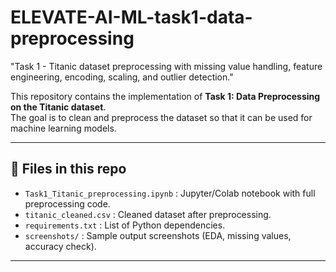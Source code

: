 # ELEVATE-AI-ML-task1-data-preprocessing
"Task 1 - Titanic dataset preprocessing with missing value handling, feature engineering, encoding, scaling, and outlier detection."

This repository contains the implementation of **Task 1: Data Preprocessing on the Titanic dataset**.  
The goal is to clean and preprocess the dataset so that it can be used for machine learning models.

---

## 📂 Files in this repo
- `Task1_Titanic_preprocessing.ipynb` : Jupyter/Colab notebook with full preprocessing code.
- `titanic_cleaned.csv` : Cleaned dataset after preprocessing.
- `requirements.txt` : List of Python dependencies.
- `screenshots/` : Sample output screenshots (EDA, missing values, accuracy check).

---
